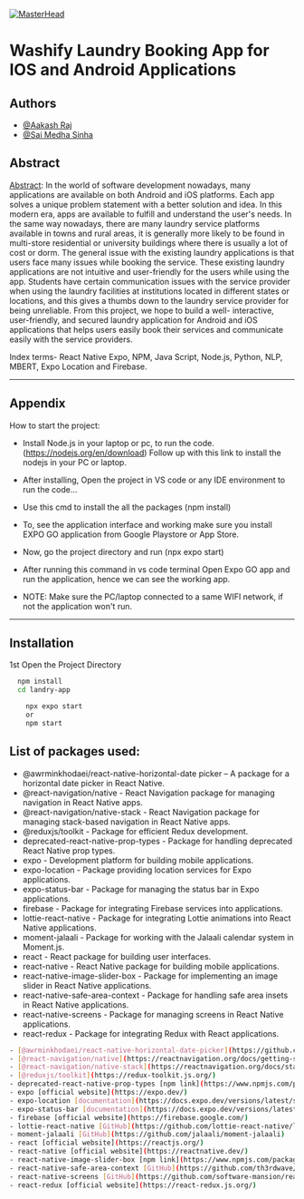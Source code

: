 [![MasterHead](https://dresma.ai/wp-content/uploads/2022/01/React-Native-Developer-1.gif)](https://github.com/easyans)
# Washify Laundry Booking App for IOS and Android Applications



## Authors

- [@Aakash Raj](https://www.github.com/easyans)
- [@Sai Medha Sinha]()



## Abstract

[Abstract](https://linktodocumentation): 
In the world of software development nowadays, many applications are available on both Android and iOS platforms. Each app solves a unique problem statement with a better solution and idea. In this modern era, apps are available to fulfill and understand the user's needs. In the same way nowadays, there are many laundry service platforms available in towns and rural areas, it is generally more likely to be found in multi-store residential or university buildings where there is usually a lot of cost or dorm. The general issue with the existing laundry applications is that users face many issues while booking the service. These existing laundry applications are not intuitive and user-friendly for the users while using the app. Students have certain communication issues with the service provider when using the laundry facilities at institutions located in different states or locations, and this gives a thumbs down to the laundry service provider for being unreliable. From this project, we hope to build a well- interactive, user-friendly, and secured laundry application for Android and iOS applications that helps users easily book their services and communicate easily with the service providers.

Index terms- React Native Expo, NPM, Java Script, Node.js, Python, NLP, MBERT, Expo Location and Firebase. 

-------------------------------------------------------------------







## Appendix

How to start the project:

- Install Node.js in your laptop or pc, to run the code.
(https://nodejs.org/en/download) Follow up with this link to install the nodejs in your PC or laptop.

- After installing, Open the project in VS code or any IDE environment to run the code...

- Use this cmd to install the all the packages (npm install)

- To, see the application interface and working make sure you install EXPO GO application from Google Playstore or App Store.

- Now, go the project directory and run (npx expo start)

- After running this command in vs code terminal Open Expo GO app and run the application, hence we can see the working app.

- NOTE: Make sure the PC/laptop connected to a same WIFI network, if not the application won't run.

-------------------------------------------------------------------


## Installation

1st Open the Project Directory

```bash
  npm install
  cd landry-app
```
```bash
    npx expo start
    or 
    npm start
```
    
## List of packages used:

-	@awrminkhodaei/react-native-horizontal-date picker – A package for a horizontal date picker in React Native.
-	@react-navigation/native - React Navigation package for managing navigation in React Native apps.
-	@react-navigation/native-stack - React Navigation package for managing stack-based navigation in React Native apps.
-	@reduxjs/toolkit - Package for efficient Redux development.
-	deprecated-react-native-prop-types - Package for handling deprecated React Native prop types.
-	expo - Development platform for building mobile applications.
-	expo-location - Package providing location services for Expo applications.
-	expo-status-bar - Package for managing the status bar in Expo applications.
-	firebase - Package for integrating Firebase services into applications.
-	lottie-react-native - Package for integrating Lottie animations into React Native applications.
-	moment-jalaali - Package for working with the Jalaali calendar system in Moment.js.
-	react - React package for building user interfaces.
-	react-native - React Native package for building mobile applications.
-	react-native-image-slider-box - Package for implementing an image slider in React Native applications.
-	react-native-safe-area-context - Package for handling safe area insets in React Native applications.
-	react-native-screens - Package for managing screens in React Native applications.
-	react-redux - Package for integrating Redux with React applications.

```bash
- [@awrminkhodaei/react-native-horizontal-date-picker](https://github.com/awrminkhodaei/react-native-horizontal-datepicker)
- [@react-navigation/native](https://reactnavigation.org/docs/getting-started)
- [@react-navigation/native-stack](https://reactnavigation.org/docs/stack-navigator/)
- [@reduxjs/toolkit](https://redux-toolkit.js.org/)
- deprecated-react-native-prop-types [npm link](https://www.npmjs.com/package/deprecated-react-native-prop-types)
- expo [official website](https://expo.dev/)
- expo-location [documentation](https://docs.expo.dev/versions/latest/sdk/location/)
- expo-status-bar [documentation](https://docs.expo.dev/versions/latest/sdk/status-bar/)
- firebase [official website](https://firebase.google.com/)
- lottie-react-native [GitHub](https://github.com/lottie-react-native/lottie-react-native)
- moment-jalaali [GitHub](https://github.com/jalaali/moment-jalaali)
- react [official website](https://reactjs.org/)
- react-native [official website](https://reactnative.dev/)
- react-native-image-slider-box [npm link](https://www.npmjs.com/package/react-native-image-slider-box)
- react-native-safe-area-context [GitHub](https://github.com/th3rdwave/react-native-safe-area-context)
- react-native-screens [GitHub](https://github.com/software-mansion/react-native-screens)
- react-redux [official website](https://react-redux.js.org/)
```
